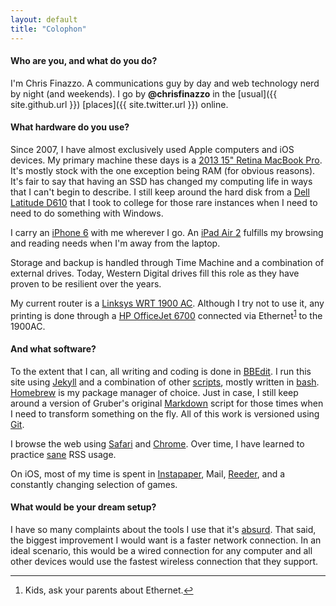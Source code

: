 ```yaml
---
layout: default
title: "Colophon"
---
```


#### Who are you, and what do you do?

I'm Chris Finazzo. A communications guy by day and web technology nerd by night (and weekends). I go by **@chrisfinazzo** in the [usual]({{ site.github.url }}) [places]({{ site.twitter.url }}) online.

#### What hardware do you use?

Since 2007, I have almost exclusively used Apple computers and iOS devices. My primary machine these days is a [2013 15" Retina MacBook Pro][]. It's mostly stock with the one exception being RAM (for obvious reasons). It's fair to say that having an SSD has changed my computing life in ways that I can't begin to describe. I still keep around the hard disk from a [Dell Latitude D610][] that I took to college for those rare instances when I need to need to do something with Windows.

[2013 15" Retina MacBook Pro]: http://en.wikipedia.org/wiki/MacBook_Pro#3rd_generation_.28Retina.29

[Dell Latitude D610]: http://en.wikipedia.org/wiki/Dell_Latitude#Latitude_D610

I carry an [iPhone 6][] with me wherever I go. An [iPad Air 2][] fulfills my browsing and reading needs when I'm away from the laptop.

[iPhone 6]: http://en.wikipedia.org/wiki/IPhone_6

[iPad Air 2]: http://www.apple.com/ipad-air-2/

Storage and backup is handled through Time Machine and a combination of external drives. Today, Western Digital drives fill this role as they have proven to be resilient over the years.

My current router is a [Linksys WRT 1900 AC][]. Although I try not to use it, any printing is done through a [HP OfficeJet 6700][] connected via Ethernet<sup id="fn1-colophon"><a href="#fn1-colophon">1</a></sup>  to the 1900AC.

[Linksys WRT 1900 AC]: https://www.linksys.com/us/p/P-WRT1900AC/

[HP OfficeJet 6700]: http://www.shopping.hp.com/en_US/home-office/-/products/Printers/HP-Officejet/CN583A?HP-Officejet-6700-Premium-e-All-in-One-Printer-H711n

#### And what software?

To the extent that I can, all writing and coding is done in [BBEdit][]. I run this site using [Jekyll][] and a combination of other [scripts][], mostly written in [bash][]. [Homebrew][] is my package manager of choice. Just in case, I still keep around a version of Gruber's original [Markdown][] script for those times when I need to transform something on the fly. All of this work is versioned using [Git][].

[BBEdit]: http://www.barebones.com/products/bbedit/

[Jekyll]: http://jekyllrb.com

[scripts]: https://github.com/chrisfinazzo/jekyll-scripts

[bash]: https://en.wikipedia.org/wiki/Bash_(Unix_shell)

[Homebrew]: http://brew.sh

[Markdown]: http://daringfireball.net/projects/downloads/Markdown_1.0.1.zip

[Git]: http://git-scm.com

I browse the web using [Safari][] and [Chrome][]. Over time, I have learned to practice [sane][] RSS usage.

[Safari]: https://www.apple.com/safari/

[Chrome]: https://www.google.com/intl/en/chrome/browser/

[sane]: http://www.marco.org/2011/09/04/sane-rss-usage

On iOS, most of my time is spent in [Instapaper][], Mail, [Reeder][], and a constantly changing selection of games.

[Instapaper]: https://www.instapaper.com

[Reeder]: http://reederapp.com/ios/

#### What would be your dream setup?

I have so many complaints about the tools I use that it's [absurd][]. That said, the biggest improvement I would want is a faster network connection. In an ideal scenario, this would be a wired connection for any computer and all other devices would use the fastest wireless connection that they support.

[absurd]: http://arstechnica.com/staff/2009/05/hypercritical/

<hr />

<div class="footnotes">
  <ol>
    <li id="fn1-colophon">
      <p>Kids, ask your parents about Ethernet.<a href="#fn1-colophon" class="footnoteBackLink" title="Jump back to footnote 1 in the text.">↩</a></p>
    </li>
  </ol>
</div>
